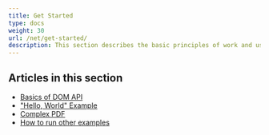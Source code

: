 ```yaml
---
title: Get Started
type: docs
weight: 30
url: /net/get-started/
description: This section describes the basic principles of work and using DOM API. Also demonstrates simple and complex examples for creating a PDF document.
---
```


## Articles in this section

- [Basics of DOM API](/pdf/net/basics-of-dom-api/)
- ["Hello, World" Example](/pdf/net/hello-world/)
- [Complex PDF](/pdf/net/complex-pdf/)
- [How to run other examples](/pdf/net/how-to-run-other-examples/)
